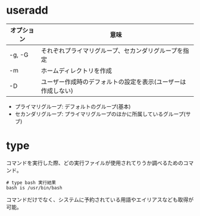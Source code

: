 # useradd

| オプション | 意味                                                         |
|------------|--------------------------------------------------------------|
| -g, -G     | それぞれプライマリグループ、セカンダリグループを指定         |
| -m         | ホームディレクトリを作成                                     |
| -D         | ユーザー作成時のデフォルトの設定を表示(ユーザーは作成しない) |

- プライマリグループ: デフォルトのグループ(基本)
- セカンダリグループ: プライマリグループのほかに所属しているグループ(サブ)

# type

コマンドを実行した際、どの実行ファイルが使用されてりうか調べるためのコマンド。

```
# type bash 実行結果
bash is /usr/bin/bash
```

コマンドだけでなく、システムに予約されている用語やエイリアスなども取得が可能。

